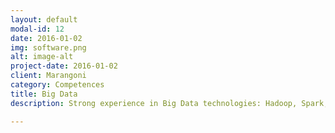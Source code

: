 ```yaml
---
layout: default
modal-id: 12
date: 2016-01-02
img: software.png
alt: image-alt
project-date: 2016-01-02
client: Marangoni
category: Competences
title: Big Data
description: Strong experience in Big Data technologies: Hadoop, Spark, HBase, Hive

---
```

